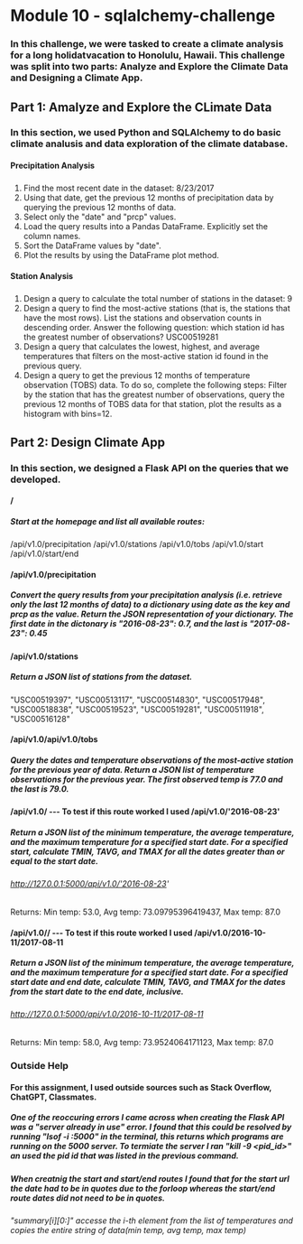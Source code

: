 # Module 10 - sqlalchemy-challenge

### In this challenge, we were tasked to create a climate analysis for a long holidatvacation to Honolulu, Hawaii. This challenge was split into two parts: Analyze and Explore the Climate Data and Designing a Climate App.

## Part 1: Amalyze and Explore the CLimate Data
### In this section, we used Python and SQLAlchemy to do basic climate analusis and data exploration of the climate database. 

#### Precipitation Analysis
##### 
1. Find the most recent date in the dataset: 8/23/2017
2. Using that date, get the previous 12 months of precipitation data by querying the previous 12 months of data.
3. Select only the "date" and "prcp" values.
4. Load the query results into a Pandas DataFrame. Explicitly set the column names.
5. Sort the DataFrame values by "date".
6. Plot the results by using the DataFrame plot method.

#### Station Analysis
##### 
1. Design a query to calculate the total number of stations in the dataset: 9
2. Design a query to find the most-active stations (that is, the stations that have the most rows). List the stations and observation counts in descending order. Answer the following question: which station id has the greatest number of observations? USC00519281
3. Design a query that calculates the lowest, highest, and average temperatures that filters on the most-active station id found in the previous query.
4. Design a query to get the previous 12 months of temperature observation (TOBS) data. To do so, complete the following steps: Filter by the station that has the greatest number of observations, query the previous 12 months of TOBS data for that station, plot the results as a histogram with bins=12.

## Part 2: Design Climate App
### In this section, we designed a Flask API on the queries that we developed. 

#### /
##### Start at the homepage and list all available routes: 
/api/v1.0/precipitation
/api/v1.0/stations
/api/v1.0/tobs
/api/v1.0/start
/api/v1.0/start/end

#### /api/v1.0/precipitation
##### Convert the query results from your precipitation analysis (i.e. retrieve only the last 12 months of data) to a dictionary using date as the key and prcp as the value. Return the JSON representation of your dictionary. The first date in the dictonary is "2016-08-23": 0.7, and the last is "2017-08-23": 0.45

#### /api/v1.0/stations
##### Return a JSON list of stations from the dataset. 
 "USC00519397",
  "USC00513117",
  "USC00514830",
  "USC00517948",
  "USC00518838",
  "USC00519523",
  "USC00519281",
  "USC00511918",
  "USC00516128"

#### /api/v1.0/api/v1.0/tobs
##### Query the dates and temperature observations of the most-active station for the previous year of data. Return a JSON list of temperature observations for the previous year. The first observed temp is 77.0 and the last is 79.0.

#### /api/v1.0/<start> --- To test if this route worked I used /api/v1.0/'2016-08-23'
##### Return a JSON list of the minimum temperature, the average temperature, and the maximum temperature for a specified start date. For a specified start, calculate TMIN, TAVG, and TMAX for all the dates greater than or equal to the start date.
###### http://127.0.0.1:5000/api/v1.0/'2016-08-23'
Returns: Min temp: 53.0, Avg temp: 73.09795396419437, Max temp: 87.0


#### /api/v1.0/<start>/<end> --- To test if this route worked I used /api/v1.0/2016-10-11/2017-08-11
##### Return a JSON list of the minimum temperature, the average temperature, and the maximum temperature for a specified start date. For a specified start date and end date, calculate TMIN, TAVG, and TMAX for the dates from the start date to the end date, inclusive.
###### http://127.0.0.1:5000/api/v1.0/2016-10-11/2017-08-11
Returns: Min temp: 58.0, Avg temp: 73.9524064171123, Max temp: 87.0

### Outside Help
#### For this assignment, I used outside sources such as Stack Overflow, ChatGPT, Classmates.
##### One of the reoccuring errors I came across when creating the Flask API was a "server already in use" error. I found that this could be resolved by running "lsof -i :5000" in the terminal, this returns which programs are running on the 5000 server. To termiate the server I ran "kill -9 <pid_id>" an used the pid id that was listed in the previous command. 
##### When creatnig the start and start/end routes I found that for the start url the date had to be in quotes due to the forloop whereas the start/end route dates did not need to be in quotes. 
###### "summary[i][0:]" accesse the i-th element from the list of temperatures and copies the entire string of data(min temp, avg temp, max temp)
